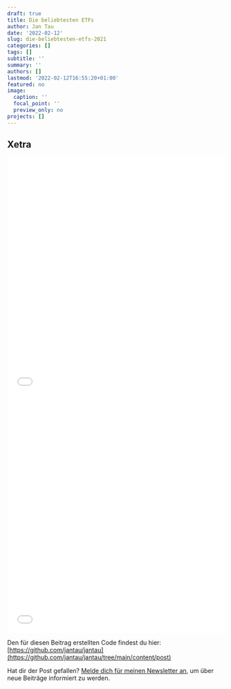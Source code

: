 ```yaml
---
draft: true
title: Die beliebtesten ETFs
author: Jan Tau
date: '2022-02-12'
slug: die-beliebtesten-etfs-2021
categories: []
tags: []
subtitle: ''
summary: ''
authors: []
lastmod: '2022-02-12T16:55:20+01:00'
featured: no
image:
  caption: ''
  focal_point: ''
  preview_only: no
projects: []
---
```


## Xetra

<iframe height="550" width="100%" frameborder="no" src="top_etf_volume.html"> </iframe>

<iframe height="550" width="100%" frameborder="no" src="top_etf_volume_bar.html"> </iframe>

Den für diesen Beitrag erstellten Code findest du hier: [https://github.com/jantau/jantau](https://github.com/jantau/jantau/tree/main/content/post)

Hat dir der Post gefallen? [Melde dich für meinen Newsletter an](https://tinyletter.com/jantau), um über neue Beiträge informiert zu werden.